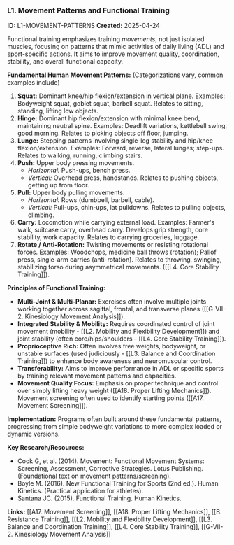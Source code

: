 ### L1. Movement Patterns and Functional Training
**ID:** L1-MOVEMENT-PATTERNS
**Created:** 2025-04-24

Functional training emphasizes training *movements*, not just isolated muscles, focusing on patterns that mimic activities of daily living (ADL) and sport-specific actions. It aims to improve movement quality, coordination, stability, and overall functional capacity.

**Fundamental Human Movement Patterns:** (Categorizations vary, common examples include)
1.  **Squat:** Dominant knee/hip flexion/extension in vertical plane. Examples: Bodyweight squat, goblet squat, barbell squat. Relates to sitting, standing, lifting low objects.
2.  **Hinge:** Dominant hip flexion/extension with minimal knee bend, maintaining neutral spine. Examples: Deadlift variations, kettlebell swing, good morning. Relates to picking objects off floor, jumping.
3.  **Lunge:** Stepping patterns involving single-leg stability and hip/knee flexion/extension. Examples: Forward, reverse, lateral lunges; step-ups. Relates to walking, running, climbing stairs.
4.  **Push:** Upper body pressing movements.
    - *Horizontal:* Push-ups, bench press.
    - *Vertical:* Overhead press, handstands. Relates to pushing objects, getting up from floor.
5.  **Pull:** Upper body pulling movements.
    - *Horizontal:* Rows (dumbbell, barbell, cable).
    - *Vertical:* Pull-ups, chin-ups, lat pulldowns. Relates to pulling objects, climbing.
6.  **Carry:** Locomotion while carrying external load. Examples: Farmer's walk, suitcase carry, overhead carry. Develops grip strength, core stability, work capacity. Relates to carrying groceries, luggage.
7.  **Rotate / Anti-Rotation:** Twisting movements or resisting rotational forces. Examples: Woodchops, medicine ball throws (rotation); Pallof press, single-arm carries (anti-rotation). Relates to throwing, swinging, stabilizing torso during asymmetrical movements. ([[L4. Core Stability Training]]).

**Principles of Functional Training:**
- **Multi-Joint & Multi-Planar:** Exercises often involve multiple joints working together across sagittal, frontal, and transverse planes ([[G-VII-2. Kinesiology Movement Analysis]]).
- **Integrated Stability & Mobility:** Requires coordinated control of joint movement (mobility - [[L2. Mobility and Flexibility Development]]) and joint stability (often core/hips/shoulders - [[L4. Core Stability Training]]).
- **Proprioceptive Rich:** Often involves free weights, bodyweight, or unstable surfaces (used judiciously - [[L3. Balance and Coordination Training]]) to enhance body awareness and neuromuscular control.
- **Transferability:** Aims to improve performance in ADL or specific sports by training relevant movement patterns and capacities.
- **Movement Quality Focus:** Emphasis on proper technique and control over simply lifting heavy weight ([[A18. Proper Lifting Mechanics]]). Movement screening often used to identify starting points ([[A17. Movement Screening]]).

**Implementation:** Programs often built around these fundamental patterns, progressing from simple bodyweight variations to more complex loaded or dynamic versions.

**Key Research/Resources:**
- Cook G, et al. (2014). Movement: Functional Movement Systems: Screening, Assessment, Corrective Strategies. Lotus Publishing. (Foundational text on movement patterns/screening).
- Boyle M. (2016). New Functional Training for Sports (2nd ed.). Human Kinetics. (Practical application for athletes).
- Santana JC. (2015). Functional Training. Human Kinetics.

**Links:** [[A17. Movement Screening]], [[A18. Proper Lifting Mechanics]], [[B. Resistance Training]], [[L2. Mobility and Flexibility Development]], [[L3. Balance and Coordination Training]], [[L4. Core Stability Training]], [[G-VII-2. Kinesiology Movement Analysis]]